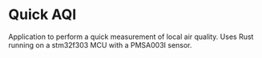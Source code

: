 # Quick AQI

Application to perform a quick measurement of local air quality. Uses Rust running on a stm32f303 MCU with a PMSA003I sensor.
